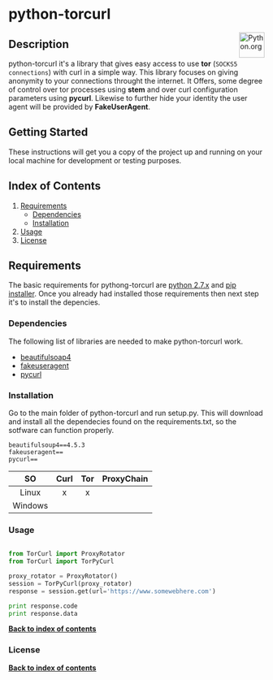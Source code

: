 # python-torcurl
[<img src="https://www.python.org/static/opengraph-icon-200x200.png" title="Python.org"
align="right" width="50">](https://www.python.org/)

## Description

python-torcurl it's a library that gives easy access to use **tor** (`SOCKS5 connections`) with curl in a simple way. This library focuses on giving anonymity to your connections throught the internet. It Offers, some degree of control over tor processes using **stem** and over curl configuration parameters using **pycurl**. Likewise to further hide your identity the user agent will be provided by **FakeUserAgent**. 

## Getting Started

These instructions will get you a copy of the project up and running on your local machine for development or testing purposes. 


## Index of Contents

1. [Requirements](#installation)
   * [Dependencies](#dependencies)
   * [Installation](#installation)
2. [Usage](#usage)
3. [License](#license)


## Requirements

The basic requirements for pythong-torcurl are [python 2.7.x][python_download_link]  and [pip installer][pip_installer_link]. Once you already had installed those requirements then next step it's to 
install the depencies. 


### Dependencies

The following list of libraries are needed to make python-torcurl work.

* [beautifulsoap4][beautifulsoap4_link]
* [fakeuseragent][fakeuseragent_link]
* [pycurl][pycurl_link]

### Installation

Go to the main folder of python-torcurl and run setup.py. This will download and install all the dependecies found on the requirements.txt, so the sotfware can function properly.

```
beautifulsoup4==4.5.3
fakeuseragent==
pycurl==

```

| SO       | Curl        | Tor | ProxyChain | 
|:-------------:|:-------------:|:-----------:|:------------:|
| Linux| x | x | | |
| Windows | | | | |

### Usage

```python

from TorCurl import ProxyRotator
from TorCurl import TorPyCurl

proxy_rotator = ProxyRotator()
session = TorPyCurl(proxy_rotator)
response = session.get(url='https://www.somewebhere.com')

print response.code
print response.data

```

**[Back to index of contents](#index-of-contents)**


### License

**[Back to index of contents](#index-of-contents)**

[pip_installer_link]: <https://pip.pypa.io/en/stable/installing/>
[python_download_link]: <https://www.python.org/downloads/>

[beautifulsoap4_link]: <https://dummy_link.com>
[pycurl_link]: <https://dummy_link.com>
[fakeuseragent_link]: <https://dummy_link.com>

